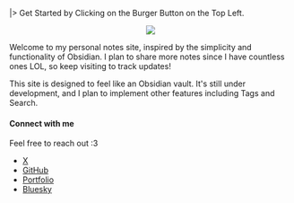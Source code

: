 
|> Get Started by Clicking on the Burger Button on the Top Left.
<div align="center">
<img src="https://camo.githubusercontent.com/e91e32208f136365247f7e871c6220cfc9210475e4a5ff48028eb7280f0009e5/68747470733a2f2f63646e2e6d6f732e636d732e66757475726563646e2e6e65742f627078673950685562645537354a74763745535157512e6a7067">

</div>

Welcome to my personal notes site, inspired by the simplicity and functionality of Obsidian. I plan to share more notes since I have countless ones LOL, so keep visiting to track updates!

This site is designed to feel like an Obsidian vault. It's still under development, and I plan to implement other features including Tags and Search.

#### Connect with me

Feel free to reach out :3

- [X](https://x.com/oebelus)
- [GitHub](https://github.com/oebelus)
- [Portfolio](https://oebelus.vercel.app/)
- [Bluesky](https://bsky.app/profile/oebelus.bsky.social)

